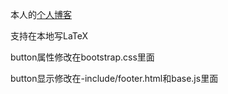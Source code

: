 本人的[个人博客](http://www.guofei.site)  


支持在本地写LaTeX

button属性修改在bootstrap.css里面

button显示修改在-include/footer.html和base.js里面
